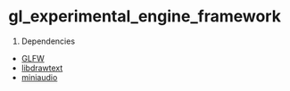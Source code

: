# gl_experimental_engine_framework

1. Dependencies
  - [GLFW](http://www.glfw.org/)
  - [libdrawtext](http://nuclear.mutantstargoat.com/sw/libdrawtext/)
  - [miniaudio](https://miniaud.io/)

